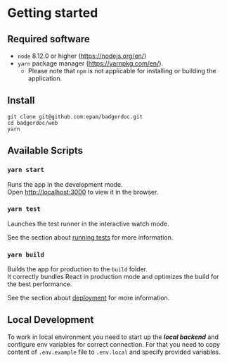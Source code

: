 # Getting started

## Required software

-   `node` 8.12.0 or higher (https://nodejs.org/en/)
-   `yarn` package manager (https://yarnpkg.com/en/).
    -   Please note that `npm` is not applicable for installing or building the application.

## Install

```
git clone git@github.com:epam/badgerdoc.git
cd badgerdoc/web
yarn
```

## Available Scripts

### `yarn start`

Runs the app in the development mode.\
Open [http://localhost:3000](http://localhost:3000) to view it in the browser.

### `yarn test`

Launches the test runner in the interactive watch mode.

See the section about [running tests](https://facebook.github.io/create-react-app/docs/running-tests) for more information.

### `yarn build`

Builds the app for production to the `build` folder.\
It correctly bundles React in production mode and optimizes the build for the best performance.

See the section about [deployment](https://facebook.github.io/create-react-app/docs/deployment) for more information.

## Local Development

To work in local environment you need to start up the **_local backend_** and configure env variables for correct connection.
For that you need to copy content of `.env.example` file to `.env.local` and specify provided variables.
